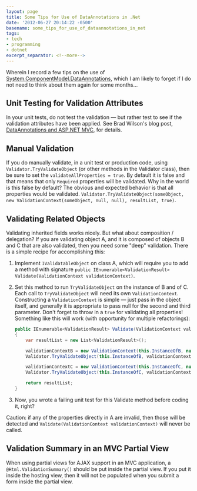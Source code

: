 ```yaml
---
layout: page
title: Some Tips for Use of DataAnnotations in .Net
date: '2012-06-27 20:14:22 -0500'
basename: some_tips_for_use_of_dataannotations_in_net
tags:
- tech
- programming
- dotnet
excerpt_separator: <!--more-->
---
```


Wherein I record a few tips on the use of <a
href="http://rachelappel.com/asp-net-mvc/how-data-annotations-for-asp-net-mvc-validation-work/">System.ComponentModel.DataAnnotations</a>,
which I am likely to forget if I do not need to think about them again for some
months&hellip;

<!--more-->

## Unit Testing for Validation Attributes

In your unit tests, do not test the validation &mdash; but rather test to see if
the validation attributes have been applied. See Brad Wilson's blog post, <a
href="http://bradwilson.typepad.com/blog/2009/04/dataannotations-and-aspnet-mvc.html">DataAnnotations
and ASP.NET MVC</a>, for details.

## Manual Validation

If you do manually validate, in a unit test or production code, using
`Validator.TryValidateObject` (or other methods in the Validator class), then be
sure to set the `validateAllProperties = true`. By default it is false and that
means that only `Required` properties will be validated. <editorial>Why in
the world is this false by default? The obvious and expected behavior is that
all properties would be validated</editorial>.
`Validator.TryValidateObject(someObject, new ValidationContext(someObject, null,
null), resultList, true)`.

## Validating Related Objects

Validating inherited fields works nicely. But what about composition /
delegation? If you are validating object A, and it is composed of objects B and
C that are also validated, then you need some "deep" validation. There is a
simple recipe for accomplishing this:

1. Implement `IValidatableObject` on class A, which will require you to add a
   method with signature `public IEnumerable<ValidationResult>
   Validate(ValidationContext validationContext)`.
1. Set this method to run `TryValidateObject` on the instance of B and of C.
   Each call to `TryValidateObject` will need its own `ValidationContext`.
   Constructing a `ValidationContext` is simple &mdash; just pass in the object
   itself, and generally it is appropriate to pass null for the second and third
   parameter. Don't forget to throw in a `true` for validating all properties!
   Something like this will work (with opportunity for multiple refactorings):

   ```csharp
   public IEnumerable<ValidationResult> Validate(ValidationContext validationContext)
   {
       var resultList = new List<ValidationResult>();

       validationContextB = new ValidationContext(this.InstanceOfB, null, null);
       Validator.TryValidateObject(this.InstanceOfB, validationContextB, resultList, true);

       validationContextC = new ValidationContext(this.InstanceOfC, null, null);
       Validator.TryValidateObject(this.InstanceOfC, validationContextC, resultList, true);

       return resultList;
   }
   ```

1. Now, you wrote a failing unit test for this Validate method before coding it, right?

Caution: if any of the properties directly in A are invalid, then those will be
detected and `Validate(ValidationContext validationContext)` will never be
called.

## Validation Summary in an MVC Partial View

When using partial views for AJAX support in an MVC application, a
`@Html.ValidationSummary()` should be put inside the partial view. If you put it
inside the hosting view, then it will not be populated when you submit a form
inside the partial view.
